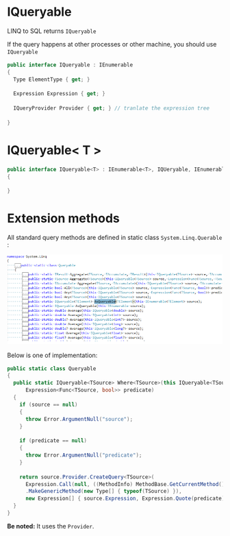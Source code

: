 # IQueryable

LINQ to SQL returns `IQueryable`

If the query happens at other processes or other machine, you should use `IQueryable`

```C#
public interface IQueryable : IEnumerable
{
  Type ElementType { get; }

  Expression Expression { get; }

  IQueryProvider Provider { get; } // tranlate the expression tree

}
```

# IQueryable< T >

```C#
public interface IQueryable<T> : IEnumerable<T>, IQUeryable, IEnumerable
{

}
```

# Extension methods

All standard query methods are defined in static class `System.Linq.Querable` :

![Enuerable overview screenshot](../../images/linq/Queryable_class_snapshot.png "Linq to SQL extension methods")

Below is one of implementation:
```C#
public static class Queryable
{
  public static IQueryable<TSource> Where<TSource>(this IQueryable<TSource> source, 
      Expression<Func<TSource, bool>> predicate)
  {
    if (source == null)
    {
      throw Error.ArgumentNull("source");
    }

    if (predicate == null)
    {
      throw Error.ArgumentNull("predicate");
    }

    return source.Provider.CreateQuery<TSource>(
      Expression.Call(null, ((MethodInfo) MethodBase.GetCurrentMethod())
      .MakeGenericMethod(new Type[] { typeof(TSource) }), 
      new Expression[] { source.Expression, Expression.Quote(predicate) }));
  }
}
```
**Be noted:** It uses the `Provider`.
